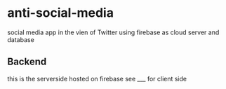 # anti-social-media
social media app in the vien of Twitter using firebase as cloud server and database

## Backend
  this is the serverside hosted on firebase see ___ for client side 

